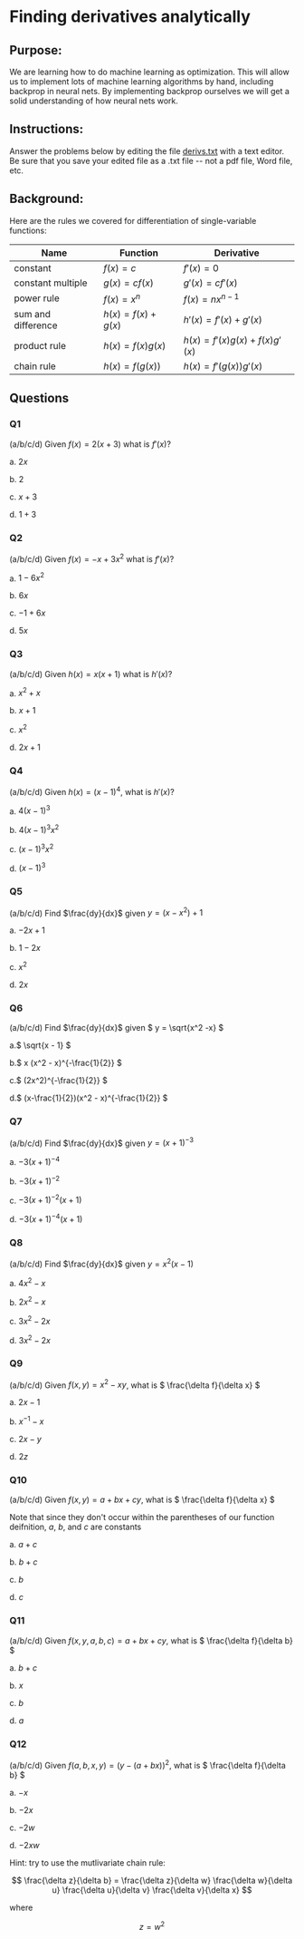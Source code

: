 # Finding derivatives analytically


## Purpose: 

We are learning how to do machine learning as optimization.  This will allow us to implement lots of machine learning algorithms by hand, including backprop in neural nets.  By implementing backprop ourselves we will get a solid understanding of how neural nets work.

## Instructions:  

Answer the problems below by editing the file [derivs.txt](derivs.txt) with a text editor.  Be sure that you save your edited file as a .txt file -- not a pdf file, Word file, etc.

## Background:

Here are the rules we covered for differentiation of single-variable functions:

| Name               | Function               | Derivative                       |
|--------------------|------------------------|----------------------------------|
| constant           | $`f(x) = c`$           | $`f'(x) = 0`$                    |
| constant multiple  | $`g(x) = cf(x)`$       | $`g'(x) = cf'(x)`$               |
| power rule         | $`f(x) = x^{n}`$       | $`f(x) = nx^{n-1}`$              |
| sum and difference | $`h(x) = f(x) + g(x)`$ | $`h'(x) = f'(x) + g'(x)`$        |
| product rule       | $`h(x) = f(x)g(x)`$    | $`h(x) = f'(x)g(x) + f(x)g'(x)`$ |
| chain rule         | $`h(x) = f(g(x))`$     | $`h(x) = f'(g(x))g'(x)`$         |

## Questions

### Q1

(a/b/c/d)
Given $`f(x) = 2(x + 3)`$ what is $`f'(x)`$?

a. $`2x`$

b. $`2`$

c. $`x + 3`$

d. $`1 + 3`$


### Q2

(a/b/c/d)
Given $`f(x) = -x + 3x^2`$ what is $`f'(x)`$?

a. $`1 - 6x^2`$

b. $`6x`$

c. $`-1 + 6x`$

d. $`5x`$

### Q3

(a/b/c/d)
Given $`h(x) = x(x+1)`$ what is $`h'(x)`$?

a. $` x^2 + x `$

b. $` x + 1 `$

c. $` x^2 `$

d. $` 2x+1 `$



### Q4

(a/b/c/d)
Given $` h(x) = (x - 1) ^ 4 `$, what is $`h'(x)`$?

a. $` 4(x-1)^3 `$

b. $` 4(x-1)^3 x^2 `$

c. $` (x-1)^3 x^2 `$

d. $` (x - 1)^3 `$



### Q5

(a/b/c/d)
Find $`\frac{dy}{dx}`$ given
$` y = (x - x^2) + 1 `$


a. $` -2x + 1 `$

b. $` 1 - 2x `$

c. $` x^2 `$

d. $` 2x `$



### Q6

(a/b/c/d)
Find $`\frac{dy}{dx}`$ given
$` y = \sqrt{x^2 -x} `$


a.$`  \sqrt{x - 1} `$

b.$` x (x^2 - x)^{-\frac{1}{2}} `$

c.$` (2x^2)^{-\frac{1}{2}} `$

d.$` (x-\frac{1}{2})(x^2 - x)^{-\frac{1}{2}} `$



### Q7

(a/b/c/d)
Find $`\frac{dy}{dx}`$ given
$` y = (x + 1) ^ {-3} `$


a. $` -3(x+1)^{-4} `$

b. $` -3(x+1)^{-2} `$

c. $` -3(x+1)^{-2}(x+1) `$

d. $` -3(x+1)^{-4}(x+1) `$



### Q8

(a/b/c/d)
Find $`\frac{dy}{dx}`$ given
$` y = x^2(x-1) `$


a. $`4x^2 - x `$

b. $`2x^2 - x `$

c. $`3x^2 - 2x `$

d. $`3x^2 - 2x `$




### Q9

(a/b/c/d)
Given $`f(x,y) = x^2 - xy`$,
what is $` \frac{\delta f}{\delta x} `$


a. $` 2x -1 `$

b. $` x^{-1} -x `$

c. $` 2x -y `$

d. $` 2z `$



### Q10

(a/b/c/d)
Given $`f(x,y) = a + bx + cy`$,
what is $` \frac{\delta f}{\delta x} `$

Note that since they don't occur within the parentheses of our function deifnition, $a$, $b$, and $c$ are constants


a. $` a + c `$

b. $` b + c `$

c. $` b `$

d. $` c `$



### Q11

(a/b/c/d)
Given $`f(x,y, a, b, c) = a + bx + cy`$,
what is $` \frac{\delta f}{\delta b} `$


a. $` b + c`$

b. $` x`$

c. $` b`$

d. $` a`$



### Q12

(a/b/c/d)
Given $`f(a, b, x, y) = (y - (a + bx)) ^2`$,
what is $` \frac{\delta f}{\delta b} `$


a. $`-x`$

b. $`-2x`$

c. $`-2w`$

d. $` -2xw`$


Hint: try to use the mutlivariate chain rule:

```math

\frac{\delta z}{\delta b}
= 
\frac{\delta z}{\delta w}
\frac{\delta w}{\delta u}
\frac{\delta u}{\delta v}
\frac{\delta v}{\delta x}

```

where

```math

z = w^2

```




